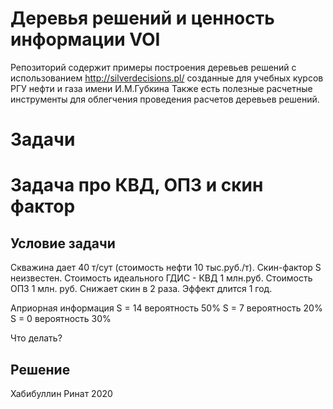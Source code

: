 # Деревья решений и ценность информации VOI 
Репозиторий содержит примеры построения деревьев решений с использованием http://silverdecisions.pl/ созданные для учебных курсов РГУ нефти и газа имени И.М.Губкина
Также есть полезные расчетные инструменты для облегчения проведения расчетов деревьев решений.

# Задачи

# Задача про КВД, ОПЗ и скин фактор

## Условие задачи
Скважина дает 40 т/сут  (стоимость нефти 10 тыс.руб./т). Скин-фактор S неизвестен. 
Стоимость идеального ГДИС - КВД  1 млн.руб. Стоимость ОПЗ  1 млн. руб.  Снижает скин в 2 раза. Эффект длится 1 год.

Априорная информация 
S = 14  вероятность 50%
S = 7 вероятность 20%
S = 0 вероятность 30%

Что делать?

## Решение



Хабибуллин Ринат
2020